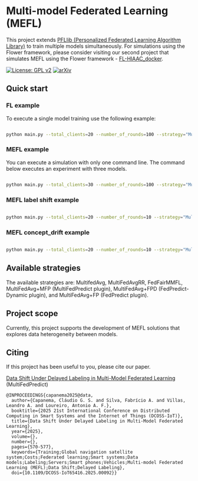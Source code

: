# Multi-model Federated Learning (MEFL)

This project extends [PFLlib (Personalized Federated Learning Algorithm Library)](https://github.com/TsingZ0/PFLlib) to train multiple models simultaneously. For simulations using the Flower framework, please consider visiting our second project that simulates MEFL using the Flower framework - [FL-HIAAC_docker](https://github.com/claudiocapanema/FL-HIAAC_docker).

[![License: GPL v2](https://img.shields.io/badge/License-GPL_v2-blue.svg)](https://www.gnu.org/licenses/old-licenses/gpl-2.0.en.html) [![arXiv](https://img.shields.io/badge/arXiv-2312.04992-b31b1b.svg)](https://arxiv.org/abs/2312.04992)

## Quick start

### FL example

To execute a single model training use the following example:
```bash

python main.py --total_clients=20 --number_of_rounds=100 --strategy="MultiFedAvg+MFP" --dataset="CIFAR10"  --model="CNN_3" --fraction_fit=0.3 --alpha=0.1 --experiment_id="2"

```

### MEFL example

You can execute a simulation with only one command line. The command below executes an experiment with three models.
```bash

python main.py --total_clients=30 --number_of_rounds=100 --strategy="MultiFedAvg" --dataset="WISDM-W" --dataset="ImageNet10"  --dataset="Gowalla" --model="gru" --model="CNN" --model="lstm" --fraction_fit=0.3 --alpha=0.1 --alpha=0.1 --alpha=1.0 --experiment_id="2"

```

### MEFL label shift example

```bash

python main.py --total_clients=20 --number_of_rounds=10 --strategy="MultiFedAvg" --dataset="WISDM-W" --dataset="ImageNet10"  --dataset="Gowalla" --model="gru" --model="CNN" --fraction_fit=0.3 --alpha=0.1 --alpha=0.1 --experiment_id="label_shift#1"

```

### MEFL concept_drift example

```bash

python main.py --total_clients=20 --number_of_rounds=10 --strategy="MultiFedAvg" --dataset="WISDM-W" --dataset="ImageNet10"  --dataset="Gowalla" --model="gru" --model="CNN" --fraction_fit=0.3 --alpha=0.1 --alpha=0.1 --experiment_id="concept_drift#1"

```

## Available strategies

The available strategies are: MultifedAvg, MultiFedAvgRR, FedFairMMFL, MultiFedAvg+MFP (MultiFedPredict plugin), MultiFedAvg+FPD (FedPredict-Dynamic plugin), and MultiFedAvg+FP (FedPredict plugin).

## Project scope

Currently, this project supports the development of MEFL solutions that explores data heterogeneity between models.  

## Citing

If this project has been useful to you, please cite our paper.

[Data Shift Under Delayed Labeling in Multi-Model Federated Learning](https://ieeexplore.ieee.org/document/11096152) (MultiFedPredict)

```text
@INPROCEEDINGS{capanema2025@data,
  author={Capanema, Cláudio G. S. and Silva, Fabrício A. and Villas, Leandro A. and Loureiro, Antonio A. F.},
  booktitle={2025 21st International Conference on Distributed Computing in Smart Systems and the Internet of Things (DCOSS-IoT)}, 
  title={Data Shift Under Delayed Labeling in Multi-Model Federated Learning}, 
  year={2025},
  volume={},
  number={},
  pages={570-577},
  keywords={Training;Global navigation satellite system;Costs;Federated learning;Smart systems;Data models;Labeling;Servers;Smart phones;Vehicles;Multi-model Federated Learning (MEFL);Data Shift;Delayed Labeling},
  doi={10.1109/DCOSS-IoT65416.2025.00092}}

```
